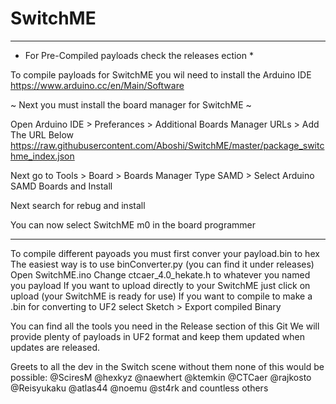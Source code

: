 # SwitchME

_________________________________________________________________________________________

* For Pre-Compiled payloads check the releases ection *

To compile payloads for SwitchME you wil need to install the Arduino IDE
https://www.arduino.cc/en/Main/Software

~ Next you must install the board manager for SwitchME ~

Open Arduino IDE > Preferances > Additional Boards Manager URLs > Add The URL Below
https://raw.githubusercontent.com/Aboshi/SwitchME/master/package_switchme_index.json

Next go to Tools > Board > Boards Manager
Type SAMD > Select Arduino SAMD Boards and Install

Next search for rebug and install

You can now select SwitchME m0 in the board programmer

_________________________________________________________________________________________

To compile different payoads you must first conver your payload.bin to hex
The easiest way is to use binConverter.py (you can find it under releases)
Open SwitchME.ino
Change ctcaer_4.0_hekate.h to whatever you named you payload
If you want to upload directly to your SwitchME just click on upload (your SwitchME is ready for use)
If you want to compile to make a .bin for converting to UF2 select Sketch > Export compiled Binary

You can find all the tools you need in the Release section of this Git
We will provide plenty of payloads in UF2 format and keep them updated when updates are released.

Greets to all the dev in the Switch scene without them none of this would be possible:
@SciresM @hexkyz @naewhert @ktemkin @CTCaer @rajkosto @Reisyukaku @atlas44 @noemu
@st4rk and countless others
